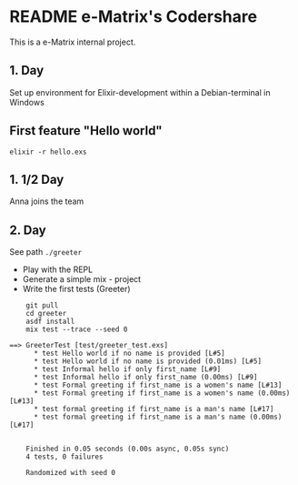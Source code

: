 # README e-Matrix's Codershare


This is a e-Matrix internal project.

## 1. Day

Set up environment for Elixir-development within a Debian-terminal in Windows

## First feature "Hello world"

    elixir -r hello.exs


## 1. 1/2 Day

Anna joins the team

## 2. Day

See path `./greeter`
- Play with the REPL
- Generate a simple mix - project
- Write the first tests (Greeter)

```
    git pull
    cd greeter
    asdf install
    mix test --trace --seed 0
    
==> GreeterTest [test/greeter_test.exs]
      * test Hello world if no name is provided [L#5]
      * test Hello world if no name is provided (0.01ms) [L#5]
      * test Informal hello if only first_name [L#9]   
      * test Informal hello if only first_name (0.00ms) [L#9]
      * test Formal greeting if first_name is a women's name [L#13]
      * test Formal greeting if first_name is a women's name (0.00ms) [L#13]
      * test formal greeting if first_name is a man's name [L#17]
      * test formal greeting if first_name is a man's name (0.00ms) [L#17]
     
      
    Finished in 0.05 seconds (0.00s async, 0.05s sync)
    4 tests, 0 failures
     
    Randomized with seed 0
```
    
